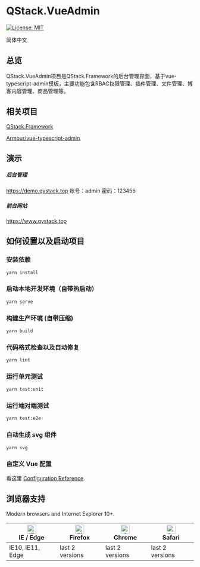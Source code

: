 ﻿# QStack.VueAdmin

[![License: MIT](https://img.shields.io/badge/License-MIT-blue.svg)](https://opensource.org/licenses/MIT)


简体中文

## 总览
QStack.VueAdmin项目是QStack.Framework的后台管理界面，基于vue-typescript-admin模板，主要功能包含RBAC权限管理、插件管理、文件管理、博客内容管理、商品管理等。

## 相关项目

[QStack.Framework](https://github.com/magicyqy/QStack.Framework)

[Armour/vue-typescript-admin](https://github.com/armour/vue-typescript-admin)

## 演示

##### 后台管理
<https://demo.qystack.top>	账号：admin	密码：123456

##### 前台网站	
<https://www.qystack.top>

## 如何设置以及启动项目

### 安装依赖

```bash
yarn install
```

### 启动本地开发环境（自带热启动）

```bash
yarn serve
```

### 构建生产环境 (自带压缩)

```bash
yarn build
```

### 代码格式检查以及自动修复

```bash
yarn lint
```

### 运行单元测试

```bash
yarn test:unit
```

### 运行端对端测试

```bash
yarn test:e2e
```

### 自动生成 svg 组件

```bash
yarn svg
```

### 自定义 Vue 配置

看这里 [Configuration Reference](https://cli.vuejs.org/config/).

## 浏览器支持

Modern browsers and Internet Explorer 10+.

| [<img src="https://raw.githubusercontent.com/alrra/browser-logos/master/src/edge/edge_48x48.png" alt="IE / Edge" width="24px" height="24px" />](http://godban.github.io/browsers-support-badges/)</br>IE / Edge | [<img src="https://raw.githubusercontent.com/alrra/browser-logos/master/src/firefox/firefox_48x48.png" alt="Firefox" width="24px" height="24px" />](http://godban.github.io/browsers-support-badges/)</br>Firefox | [<img src="https://raw.githubusercontent.com/alrra/browser-logos/master/src/chrome/chrome_48x48.png" alt="Chrome" width="24px" height="24px" />](http://godban.github.io/browsers-support-badges/)</br>Chrome | [<img src="https://raw.githubusercontent.com/alrra/browser-logos/master/src/safari/safari_48x48.png" alt="Safari" width="24px" height="24px" />](http://godban.github.io/browsers-support-badges/)</br>Safari |
| --------------------------------------------------------------------------------------------------------------------------------------------------------------------------------------------------------------- | ----------------------------------------------------------------------------------------------------------------------------------------------------------------------------------------------------------------- | ------------------------------------------------------------------------------------------------------------------------------------------------------------------------------------------------------------- | ------------------------------------------------------------------------------------------------------------------------------------------------------------------------------------------------------------- |
| IE10, IE11, Edge                                                                                                                                                                                                | last 2 versions                                                                                                                                                                                                   | last 2 versions                                                                                                                                                                                               | last 2 versions                                                                                                                                                                                               |
